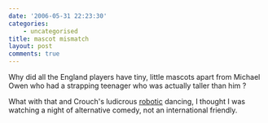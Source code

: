 ```yaml
---
date: '2006-05-31 22:23:30'
categories:
    - uncategorised
title: mascot mismatch
layout: post
comments: true
---
```


Why did all the England players have tiny, little mascots apart from
Michael Owen who had a strapping teenager who was actually taller than
him ?

What with that and Crouch's ludicrous
[robotic](http://news.bbc.co.uk/sport1/hi/football/photo_galleries/5032866.stm)
dancing, I thought I was watching a night of alternative comedy, not an
international friendly.
